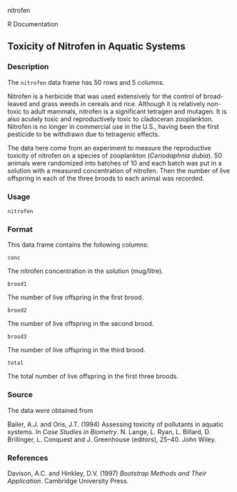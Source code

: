nitrofen

R Documentation

##  Toxicity of Nitrofen in Aquatic Systems

### Description

The `nitrofen` data frame has 50 rows and 5 columns.

Nitrofen is a herbicide that was used extensively for the control of broad-
leaved and grass weeds in cereals and rice. Although it is relatively non-
toxic to adult mammals, nitrofen is a significant tetragen and mutagen. It is
also acutely toxic and reproductively toxic to cladoceran zooplankton.
Nitrofen is no longer in commercial use in the U.S., having been the first
pesticide to be withdrawn due to tetragenic effects.

The data here come from an experiment to measure the reproductive toxicity of
nitrofen on a species of zooplankton (_Ceriodaphnia dubia_). 50 animals were
randomized into batches of 10 and each batch was put in a solution with a
measured concentration of nitrofen. Then the number of live offspring in each
of the three broods to each animal was recorded.

### Usage

    
    nitrofen

### Format

This data frame contains the following columns:

`conc`

The nitrofen concentration in the solution (mug/litre).

`brood1`

The number of live offspring in the first brood.

`brood2`

The number of live offspring in the second brood.

`brood3`

The number of live offspring in the third brood.

`total`

The total number of live offspring in the first three broods.

### Source

The data were obtained from

Bailer, A.J. and Oris, J.T. (1994) Assessing toxicity of pollutants in aquatic
systems. In _Case Studies in Biometry_. N. Lange, L. Ryan, L. Billard, D.
Brillinger, L. Conquest and J. Greenhouse (editors), 25–40. John Wiley.

### References

Davison, A.C. and Hinkley, D.V. (1997) _Bootstrap Methods and Their
Application_. Cambridge University Press.


